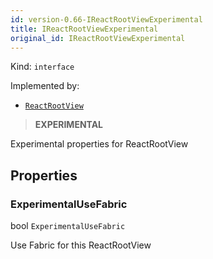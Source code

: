 ```yaml
---
id: version-0.66-IReactRootViewExperimental
title: IReactRootViewExperimental
original_id: IReactRootViewExperimental
---
```


Kind: `interface`

Implemented by: 
- [`ReactRootView`](ReactRootView)


> **EXPERIMENTAL**

Experimental properties for ReactRootView

## Properties
### ExperimentalUseFabric
 bool `ExperimentalUseFabric`

Use Fabric for this ReactRootView




